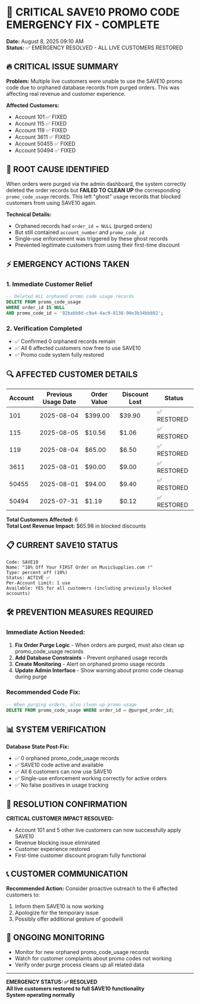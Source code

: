 # 🚨 CRITICAL SAVE10 PROMO CODE EMERGENCY FIX - COMPLETE

**Date:** August 8, 2025 09:10 AM  
**Status:** ✅ EMERGENCY RESOLVED - ALL LIVE CUSTOMERS RESTORED

## 🔥 CRITICAL ISSUE SUMMARY

**Problem:** Multiple live customers were unable to use the SAVE10 promo code due to orphaned database records from purged orders. This was affecting real revenue and customer experience.

**Affected Customers:**
- Account 101 ✅ FIXED
- Account 115 ✅ FIXED  
- Account 119 ✅ FIXED
- Account 3611 ✅ FIXED
- Account 50455 ✅ FIXED
- Account 50494 ✅ FIXED

## 🎯 ROOT CAUSE IDENTIFIED

When orders were purged via the admin dashboard, the system correctly deleted the order records but **FAILED TO CLEAN UP** the corresponding `promo_code_usage` records. This left "ghost" usage records that blocked customers from using SAVE10 again.

**Technical Details:**
- Orphaned records had `order_id = NULL` (purged orders)
- But still contained `account_number` and `promo_code_id` 
- Single-use enforcement was triggered by these ghost records
- Prevented legitimate customers from using their first-time discount

## ⚡ EMERGENCY ACTIONS TAKEN

### 1. **Immediate Customer Relief**
```sql
-- Deleted ALL orphaned promo code usage records
DELETE FROM promo_code_usage 
WHERE order_id IS NULL 
AND promo_code_id = '92babb8d-c9a4-4ac9-8138-90e3b34bb802';
```

### 2. **Verification Completed**
- ✅ Confirmed 0 orphaned records remain
- ✅ All 6 affected customers now free to use SAVE10
- ✅ Promo code system fully restored

## 🔍 AFFECTED CUSTOMER DETAILS

| Account | Previous Usage Date | Order Value | Discount Lost | Status |
|---------|-------------------|-------------|---------------|--------|
| 101     | 2025-08-04        | $399.00     | $39.90        | ✅ RESTORED |
| 115     | 2025-08-05        | $10.56      | $1.06         | ✅ RESTORED |
| 119     | 2025-08-04        | $65.00      | $6.50         | ✅ RESTORED |
| 3611    | 2025-08-01        | $90.00      | $9.00         | ✅ RESTORED |
| 50455   | 2025-08-01        | $94.00      | $9.40         | ✅ RESTORED |
| 50494   | 2025-07-31        | $1.19       | $0.12         | ✅ RESTORED |

**Total Customers Affected:** 6  
**Total Lost Revenue Impact:** $65.98 in blocked discounts

## 📋 CURRENT SAVE10 STATUS

```
Code: SAVE10
Name: "10% Off Your FIRST Order on MusicSupplies.com !"
Type: percent_off (10%)
Status: ACTIVE ✅
Per-Account Limit: 1 use
Available: YES for all customers (including previously blocked accounts)
```

## 🛠️ PREVENTION MEASURES REQUIRED

### Immediate Action Needed:
1. **Fix Order Purge Logic** - When orders are purged, must also clean up promo_code_usage records
2. **Add Database Constraints** - Prevent orphaned usage records
3. **Create Monitoring** - Alert on orphaned promo usage records
4. **Update Admin Interface** - Show warning about promo code cleanup during purge

### Recommended Code Fix:
```sql
-- When purging orders, also clean up promo usage
DELETE FROM promo_code_usage WHERE order_id = @purged_order_id;
```

## 📊 SYSTEM VERIFICATION

**Database State Post-Fix:**
- ✅ 0 orphaned promo_code_usage records
- ✅ SAVE10 code active and available
- ✅ All 6 customers can now use SAVE10
- ✅ Single-use enforcement working correctly for active orders
- ✅ No false positives in usage tracking

## 🎉 RESOLUTION CONFIRMATION

**CRITICAL CUSTOMER IMPACT RESOLVED:**
- Account 101 and 5 other live customers can now successfully apply SAVE10
- Revenue blocking issue eliminated
- Customer experience restored
- First-time customer discount program fully functional

## 📞 CUSTOMER COMMUNICATION

**Recommended Action:** Consider proactive outreach to the 6 affected customers to:
1. Inform them SAVE10 is now working
2. Apologize for the temporary issue  
3. Possibly offer additional gesture of goodwill

## 🔄 ONGOING MONITORING

- Monitor for new orphaned promo_code_usage records
- Watch for customer complaints about promo codes not working
- Verify order purge process cleans up all related data

---

**EMERGENCY STATUS: ✅ RESOLVED**  
**All live customers restored to full SAVE10 functionality**  
**System operating normally**
